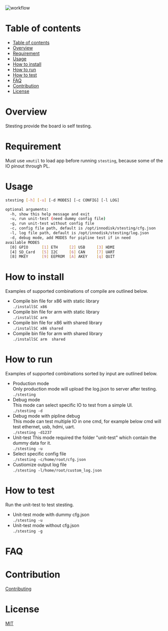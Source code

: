 <!--
 Copyright (c) 2022 Innodisk crop.
 
 This software is released under the MIT License.
 https://opensource.org/licenses/MIT
-->

![workflow](https://github.com/aiotads/stesting-sc/actions/workflows/cmake.yml/badge.svg)

# Table of contents
- [Table of contents](#table-of-contents)
- [Overview](#overview)
- [Requirement](#requirement)
- [Usage](#usage)
- [How to install](#how-to-install)
- [How to run](#how-to-run)
- [How to test](#how-to-test)
- [FAQ](#faq)
- [Contribution](#contribution)
- [License](#license)

# Overview
Stesting provide the board io self testing.

# Requirement
Must use `xmutil` to load app before running `stesting`, because some of the IO pinout through PL. 

# Usage
```bash
stesting [-h] [-u] [-d MODES] [-c CONFIG] [-l LOG]

optional arguments:
  -h, show this help message and exit
  -u, run unit-test (need dummy config file)
  -g, run unit-test without config file
  -c, config file path, default is /opt/innodisk/stesting/cfg.json
  -l, log file path, default is /opt/innodisk/stesting/log.json
  -d, debug mode, add MODES for pipline test if in need 
available MODES
  [0] GPIO      [1] ETH     [2] USB     [3] HDMI
  [4] SD_Card   [5] I2C     [6] CAN     [7] UART
  [8] MKEY      [9] EEPROM  [A] AKEY    [q] QUIT 
```

# How to install
Examples of supported combinations of compile are outlined below.
- Compile bin file for x86 with static library  
    `./installSC x86`
- Compile bin file for arm with static library  
    `./installSC arm`
- Compile bin file for x86 with shared library  
    `./installSC x86 shared`
- Compile bin file for arm with shared library  
    `./installSC arm  shared`

# How to run
Examples of supported combinations sorted by input are outlined below.
- Production mode  
    Only production mode will upload the log.json to server after testing.  
    `./stesting`
- Debug mode  
    This mode can select specific IO to test from a simple UI.  
    `./stesting -d`
- Debug mode with pipline debug  
    This mode can test multiple IO in one cmd, for example below cmd will test ethernet, usb, hdmi, uart.  
    `./stesting -d1237`
- Unit-test
    This mode required the folder "unit-test" which contain the dummy data for it.  
     `./stesting -u`
- Select specific config file  
     `./stesting -c/home/root/cfg.json`
- Custiomize output log file  
     `./stesting -l/home/root/custom_log.json`

# How to test
Run the unit-test to test stesting.
- Unit-test mode with dummy cfg.json  
    `./stesting -u`
- Unit-test mode without cfg.json  
    `./stesting -g`

# FAQ

# Contribution
[Contributing](CONTRIBUTING.md)

# License
[MIT](LICENSE)